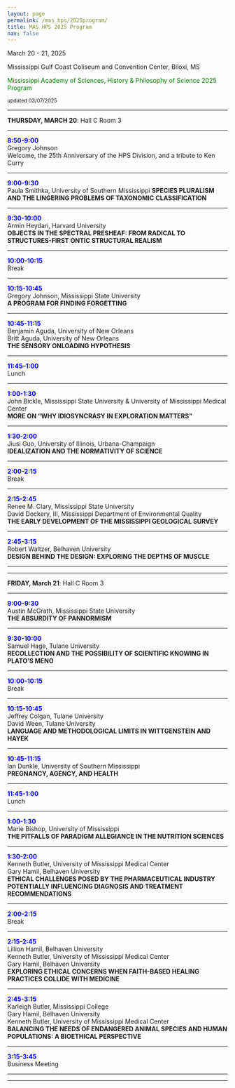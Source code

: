 ```yaml
---
layout: page
permalink: /mas_hps/2025program/
title: MAS HPS 2025 Program
nav: false
---
```


March 20 - 21, 2025

Mississippi Gulf Coast Coliseum and Convention Center, Biloxi, MS


<font color="green">Mississippi Academy of Sciences, History & Philosophy of Science 2025 Program</font>

<small>updated 03/07/2025</small>

---

**THURSDAY, MARCH 20**: Hall C Room 3

---

**<font color="blue">8:50-9:00</font>**<br>
Gregory Johnson<br>
Welcome, the 25th Anniversary of the HPS Division, and a tribute to Ken Curry

---

**<font color="blue">9:00-9:30</font>**<br>
Paula Smithka, University of Southern Mississippi
**SPECIES PLURALISM AND THE LINGERING PROBLEMS OF TAXONOMIC CLASSIFICATION**

---

**<font color="blue">9:30-10:00</font>**<br>
Armin Heydari, Harvard University<br>
**OBJECTS IN THE SPECTRAL PRESHEAF: FROM RADICAL TO STRUCTURES-FIRST ONTIC STRUCTURAL REALISM**

---

**<font color="blue">10:00-10:15</font>**<br>
Break

---

**<font color="blue">10:15-10:45</font>**<br>
Gregory Johnson, Mississippi State University<br> 
**A PROGRAM FOR FINDING FORGETTING**

---

**<font color="blue">10:45-11:15</font>**<br>
Benjamin Aguda, University of New Orleans<br> 
Britt Aguda, University of New Orleans<br>
**THE SENSORY ONLOADING HYPOTHESIS**

---

**<font color="blue">11:45–1:00</font>**<br>
Lunch

---

**<font color="blue">1:00-1:30</font>**<br>
John Bickle, Mississippi State University & University of Mississippi Medical Center<br>
**MORE ON “WHY IDIOSYNCRASY IN EXPLORATION MATTERS”**

---

**<font color="blue">1:30-2:00</font>**<br>
Jiusi Guo, University of Illinois, Urbana-Champaign<br>
**IDEALIZATION AND THE NORMATIVITY OF SCIENCE**

---
 
**<font color="blue">2:00-2:15</font>**<br>
Break

---

**<font color="blue">2:15-2:45</font>**<br>
Renee M. Clary, Mississippi State University<br>
David Dockery, III, Mississippi Department of Environmental Quality<br>
**THE EARLY DEVELOPMENT OF THE MISSISSIPPI GEOLOGICAL SURVEY**

---

**<font color="blue">2:45-3:15</font>**<br>
Robert Waltzer, Belhaven University<br>
**DESIGN BEHIND THE DESIGN: EXPLORING THE DEPTHS OF MUSCLE**

---
---
 
**FRIDAY, March 21**:
Hall C Room 3

---

**<font color="blue">9:00-9:30</font>**<br>
Austin McGrath, Mississippi State University<br>
**THE ABSURDITY OF PANNORMISM**

---

**<font color="blue">9:30-10:00</font>**<br>
Samuel Hage, Tulane University<br>
**RECOLLECTION AND THE POSSIBILITY OF SCIENTIFIC KNOWING IN PLATO’S MENO**

---

**<font color="blue">10:00-10:15</font>**<br>
Break

---

**<font color="blue">10:15-10:45</font>**<br>
Jeffrey Colgan, Tulane University<br>
David Ween, Tulane University<br> 
**LANGUAGE AND METHODOLOGICAL LIMITS IN WITTGENSTEIN AND HAYEK**

---

**<font color="blue">10:45-11:15</font>**<br>
Ian Dunkle, University of Southern Mississippi<br>
**PREGNANCY, AGENCY, AND HEALTH**

---

**<font color="blue">11:45-1:00</font>**<br>
Lunch

---

**<font color="blue">1:00-1:30</font>**<br>
Marie Bishop, University of Mississippi<br>
**THE PITFALLS OF PARADIGM ALLEGIANCE IN THE NUTRITION SCIENCES**

---

**<font color="blue">1:30-2:00</font>**<br>
Kenneth Butler, University of Mississippi Medical Center<br> 
Gary Hamil, Belhaven University<br>
**ETHICAL CHALLENGES POSED BY THE PHARMACEUTICAL INDUSTRY POTENTIALLY INFLUENCING DIAGNOSIS AND TREATMENT RECOMMENDATIONS**

---

**<font color="blue">2:00-2:15</font>**<br>
Break

--- 

**<font color="blue">2:15-2:45</font>**<br>
Lillion Hamil, Belhaven University<br> 
Kenneth Butler, University of Mississippi Medical Center<br> 
Gary Hamil, Belhaven University<br> 
**EXPLORING ETHICAL CONCERNS WHEN FAITH-BASED HEALING PRACTICES COLLIDE WITH MEDICINE**

---

**<font color="blue">2:45-3:15</font>**<br>
Karleigh Butler, Mississippi College<br>
Gary Hamil, Belhaven University<br> 
Kenneth Butler, University of Mississippi Medical Center<br>
**BALANCING THE NEEDS OF ENDANGERED ANIMAL SPECIES AND HUMAN POPULATIONS: A BIOETHICAL PERSPECTIVE**

---

**<font color="blue">3:15-3:45</font>**<br>
Business Meeting

---
---
